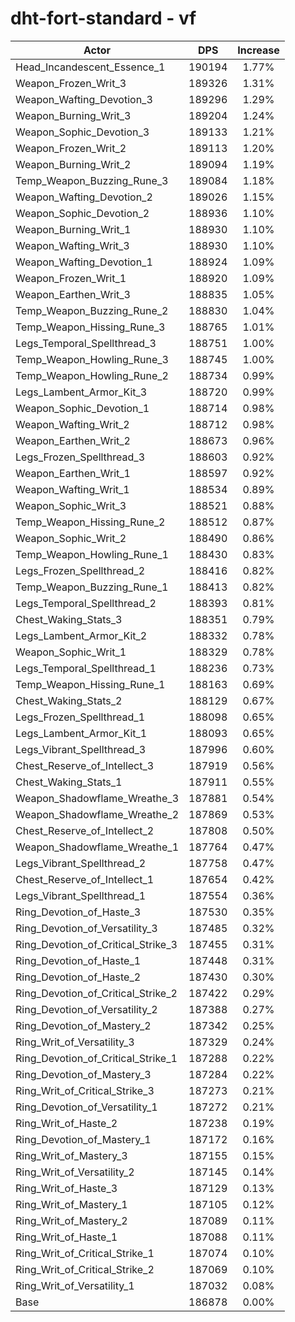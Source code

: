 # dht-fort-standard - vf
| Actor | DPS | Increase |
|---|:---:|:---:|
|Head_Incandescent_Essence_1|190194|1.77%|
|Weapon_Frozen_Writ_3|189326|1.31%|
|Weapon_Wafting_Devotion_3|189296|1.29%|
|Weapon_Burning_Writ_3|189204|1.24%|
|Weapon_Sophic_Devotion_3|189133|1.21%|
|Weapon_Frozen_Writ_2|189113|1.20%|
|Weapon_Burning_Writ_2|189094|1.19%|
|Temp_Weapon_Buzzing_Rune_3|189084|1.18%|
|Weapon_Wafting_Devotion_2|189026|1.15%|
|Weapon_Sophic_Devotion_2|188936|1.10%|
|Weapon_Burning_Writ_1|188930|1.10%|
|Weapon_Wafting_Writ_3|188930|1.10%|
|Weapon_Wafting_Devotion_1|188924|1.09%|
|Weapon_Frozen_Writ_1|188920|1.09%|
|Weapon_Earthen_Writ_3|188835|1.05%|
|Temp_Weapon_Buzzing_Rune_2|188830|1.04%|
|Temp_Weapon_Hissing_Rune_3|188765|1.01%|
|Legs_Temporal_Spellthread_3|188751|1.00%|
|Temp_Weapon_Howling_Rune_3|188745|1.00%|
|Temp_Weapon_Howling_Rune_2|188734|0.99%|
|Legs_Lambent_Armor_Kit_3|188720|0.99%|
|Weapon_Sophic_Devotion_1|188714|0.98%|
|Weapon_Wafting_Writ_2|188712|0.98%|
|Weapon_Earthen_Writ_2|188673|0.96%|
|Legs_Frozen_Spellthread_3|188603|0.92%|
|Weapon_Earthen_Writ_1|188597|0.92%|
|Weapon_Wafting_Writ_1|188534|0.89%|
|Weapon_Sophic_Writ_3|188521|0.88%|
|Temp_Weapon_Hissing_Rune_2|188512|0.87%|
|Weapon_Sophic_Writ_2|188490|0.86%|
|Temp_Weapon_Howling_Rune_1|188430|0.83%|
|Legs_Frozen_Spellthread_2|188416|0.82%|
|Temp_Weapon_Buzzing_Rune_1|188413|0.82%|
|Legs_Temporal_Spellthread_2|188393|0.81%|
|Chest_Waking_Stats_3|188351|0.79%|
|Legs_Lambent_Armor_Kit_2|188332|0.78%|
|Weapon_Sophic_Writ_1|188329|0.78%|
|Legs_Temporal_Spellthread_1|188236|0.73%|
|Temp_Weapon_Hissing_Rune_1|188163|0.69%|
|Chest_Waking_Stats_2|188129|0.67%|
|Legs_Frozen_Spellthread_1|188098|0.65%|
|Legs_Lambent_Armor_Kit_1|188093|0.65%|
|Legs_Vibrant_Spellthread_3|187996|0.60%|
|Chest_Reserve_of_Intellect_3|187919|0.56%|
|Chest_Waking_Stats_1|187911|0.55%|
|Weapon_Shadowflame_Wreathe_3|187881|0.54%|
|Weapon_Shadowflame_Wreathe_2|187869|0.53%|
|Chest_Reserve_of_Intellect_2|187808|0.50%|
|Weapon_Shadowflame_Wreathe_1|187764|0.47%|
|Legs_Vibrant_Spellthread_2|187758|0.47%|
|Chest_Reserve_of_Intellect_1|187654|0.42%|
|Legs_Vibrant_Spellthread_1|187554|0.36%|
|Ring_Devotion_of_Haste_3|187530|0.35%|
|Ring_Devotion_of_Versatility_3|187485|0.32%|
|Ring_Devotion_of_Critical_Strike_3|187455|0.31%|
|Ring_Devotion_of_Haste_1|187448|0.31%|
|Ring_Devotion_of_Haste_2|187430|0.30%|
|Ring_Devotion_of_Critical_Strike_2|187422|0.29%|
|Ring_Devotion_of_Versatility_2|187388|0.27%|
|Ring_Devotion_of_Mastery_2|187342|0.25%|
|Ring_Writ_of_Versatility_3|187329|0.24%|
|Ring_Devotion_of_Critical_Strike_1|187288|0.22%|
|Ring_Devotion_of_Mastery_3|187284|0.22%|
|Ring_Writ_of_Critical_Strike_3|187273|0.21%|
|Ring_Devotion_of_Versatility_1|187272|0.21%|
|Ring_Writ_of_Haste_2|187238|0.19%|
|Ring_Devotion_of_Mastery_1|187172|0.16%|
|Ring_Writ_of_Mastery_3|187155|0.15%|
|Ring_Writ_of_Versatility_2|187145|0.14%|
|Ring_Writ_of_Haste_3|187129|0.13%|
|Ring_Writ_of_Mastery_1|187105|0.12%|
|Ring_Writ_of_Mastery_2|187089|0.11%|
|Ring_Writ_of_Haste_1|187088|0.11%|
|Ring_Writ_of_Critical_Strike_1|187074|0.10%|
|Ring_Writ_of_Critical_Strike_2|187069|0.10%|
|Ring_Writ_of_Versatility_1|187032|0.08%|
|Base|186878|0.00%|

